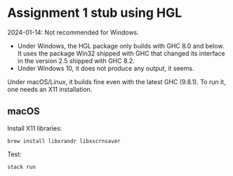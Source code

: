 Assignment 1 stub using HGL
===========================

2024-01-14: Not recommended for Windows.
- Under Windows, the HGL package only builds with GHC 8.0 and below.
  It uses the package Win32 shipped with GHC that changed its interface in the version 2.5 shipped with GHC 8.2.
- Under Windows 10, it does not produce any output, it seems.

Under macOS/Linux, it builds fine even with the latest GHC (9.8.1).
To run it, one needs an X11 installation.

macOS
-----

Install X11 libraries:

    brew install libxrandr libxscrnsaver

Test:

    stack run
